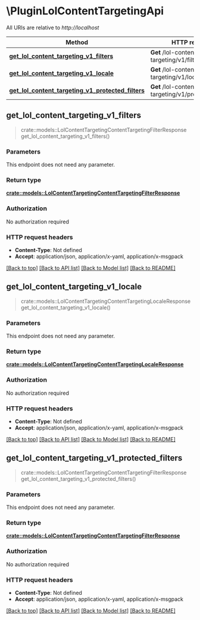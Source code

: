 # \PluginLolContentTargetingApi

All URIs are relative to *http://localhost*

Method | HTTP request | Description
------------- | ------------- | -------------
[**get_lol_content_targeting_v1_filters**](PluginLolContentTargetingApi.md#get_lol_content_targeting_v1_filters) | **Get** /lol-content-targeting/v1/filters | 
[**get_lol_content_targeting_v1_locale**](PluginLolContentTargetingApi.md#get_lol_content_targeting_v1_locale) | **Get** /lol-content-targeting/v1/locale | 
[**get_lol_content_targeting_v1_protected_filters**](PluginLolContentTargetingApi.md#get_lol_content_targeting_v1_protected_filters) | **Get** /lol-content-targeting/v1/protected_filters | 



## get_lol_content_targeting_v1_filters

> crate::models::LolContentTargetingContentTargetingFilterResponse get_lol_content_targeting_v1_filters()


### Parameters

This endpoint does not need any parameter.

### Return type

[**crate::models::LolContentTargetingContentTargetingFilterResponse**](LolContentTargetingContentTargetingFilterResponse.md)

### Authorization

No authorization required

### HTTP request headers

- **Content-Type**: Not defined
- **Accept**: application/json, application/x-yaml, application/x-msgpack

[[Back to top]](#) [[Back to API list]](../README.md#documentation-for-api-endpoints) [[Back to Model list]](../README.md#documentation-for-models) [[Back to README]](../README.md)


## get_lol_content_targeting_v1_locale

> crate::models::LolContentTargetingContentTargetingLocaleResponse get_lol_content_targeting_v1_locale()


### Parameters

This endpoint does not need any parameter.

### Return type

[**crate::models::LolContentTargetingContentTargetingLocaleResponse**](LolContentTargetingContentTargetingLocaleResponse.md)

### Authorization

No authorization required

### HTTP request headers

- **Content-Type**: Not defined
- **Accept**: application/json, application/x-yaml, application/x-msgpack

[[Back to top]](#) [[Back to API list]](../README.md#documentation-for-api-endpoints) [[Back to Model list]](../README.md#documentation-for-models) [[Back to README]](../README.md)


## get_lol_content_targeting_v1_protected_filters

> crate::models::LolContentTargetingContentTargetingFilterResponse get_lol_content_targeting_v1_protected_filters()


### Parameters

This endpoint does not need any parameter.

### Return type

[**crate::models::LolContentTargetingContentTargetingFilterResponse**](LolContentTargetingContentTargetingFilterResponse.md)

### Authorization

No authorization required

### HTTP request headers

- **Content-Type**: Not defined
- **Accept**: application/json, application/x-yaml, application/x-msgpack

[[Back to top]](#) [[Back to API list]](../README.md#documentation-for-api-endpoints) [[Back to Model list]](../README.md#documentation-for-models) [[Back to README]](../README.md)


